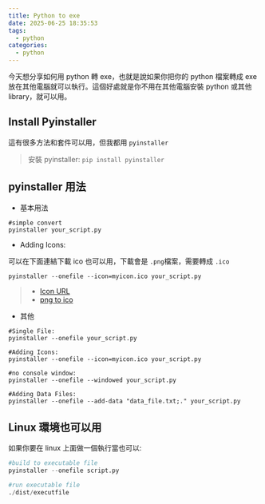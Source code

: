 ```yaml
---
title: Python to exe
date: 2025-06-25 18:35:53
tags:
  - python
categories:
  - python
---
```


今天想分享如何用 python 轉 exe，也就是說如果你把你的 python 檔案轉成 exe 放在其他電腦就可以執行。這個好處就是你不用在其他電腦安裝 python 或其他 library，就可以用。

## Install Pyinstaller

這有很多方法和套件可以用，但我都用 `pyinstaller`

> 安裝 pyinstaller: `pip install pyinstaller`

## pyinstaller 用法

- 基本用法

```
#simple convert
pyinstaller your_script.py
```

- Adding Icons:

可以在下面連結下載 ico 也可以用，下載會是 `.png`檔案，需要轉成 `.ico`

```
pyinstaller --onefile --icon=myicon.ico your_script.py
```

> - [Icon URL](https://www.flaticon.com)
> - [png to ico](https://convertio.co/zh)

- 其他

```
#Single File:
pyinstaller --onefile your_script.py

#Adding Icons:
pyinstaller --onefile --icon=myicon.ico your_script.py

#no console window:
pyinstaller --onefile --windowed your_script.py

#Adding Data Files:
pyinstaller --onefile --add-data "data_file.txt;." your_script.py
```

## Linux 環境也可以用

如果你要在 linux 上面做一個執行當也可以:


```python
#build to executable file
pyinstaller --onefile script.py

#run executable file
./dist/executfile
```
